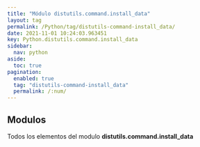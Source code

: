```yaml
---
title: "Módulo distutils.command.install_data"
layout: tag
permalink: /Python/tag/distutils-command-install_data/
date: 2021-11-01 10:24:03.963451
key: Python.distutils.command.install_data
sidebar: 
  nav: python
aside: 
  toc: true
pagination: 
  enabled: true
  tag: "distutils-command-install_data"
  permalink: /:num/
---
```


<h2>Modulos</h2>
Todos los elementos del modulo <strong>distutils.command.install_data</strong>
